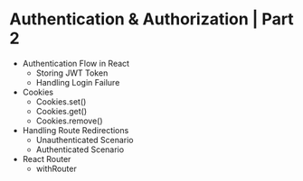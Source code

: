 # Authentication & Authorization | Part 2

- Authentication Flow in React
  - Storing JWT Token
  - Handling Login Failure
- Cookies
  - Cookies.set()
  - Cookies.get()
  - Cookies.remove()
- Handling Route Redirections
  - Unauthenticated Scenario
  - Authenticated Scenario
- React Router
  - withRouter
